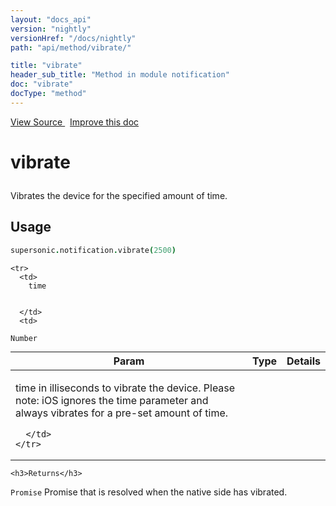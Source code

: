 ```yaml
---
layout: "docs_api"
version: "nightly"
versionHref: "/docs/nightly"
path: "api/method/vibrate/"

title: "vibrate"
header_sub_title: "Method in module notification"
doc: "vibrate"
docType: "method"
---
```


<div class="improve-docs">
  <a href='http://github.com/driftyco/ionic/tree/master/dist/supersonic.js#L9100'>
    View Source
  </a>
  &nbsp;
  <a href='http://github.com/driftyco/ionic/edit/master/dist/supersonic.js#L9100'>
    Improve this doc
  </a>
</div>




<h1 class="api-title">

  vibrate



</h1>





Vibrates the device for the specified amount of time.









## Usage
```coffeescript
supersonic.notification.vibrate(2500)
```


  
    

    
<table class="table" style="margin:0;">
  <thead>
    <tr>
      <th>Param</th>
      <th>Type</th>
      <th>Details</th>
    </tr>
  </thead>
  <tbody>
    
    <tr>
      <td>
        time
        
        
      </td>
      <td>
        
  <code>Number</code>
      </td>
      <td>
        <p>time in illiseconds to vibrate the device. Please note: iOS ignores the time parameter and always vibrates for a pre-set amount of time.</p>

        
      </td>
    </tr>
    
  </tbody>
</table>

    

    <h3>Returns</h3>

  <code>Promise</code> Promise that is resolved when the native side has vibrated.


  
  
  







  






